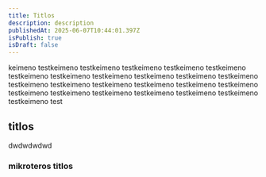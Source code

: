 ```yaml
---
title: Titlos
description: description
publishedAt: 2025-06-07T10:44:01.397Z
isPublish: true
isDraft: false
---
```

k﻿eimeno testk﻿eimeno testk﻿eimeno testk﻿eimeno testk﻿eimeno testk﻿eimeno testk﻿eimeno testk﻿eimeno testk﻿eimeno testk﻿eimeno testk﻿eimeno testk﻿eimeno testk﻿eimeno testk﻿eimeno testk﻿eimeno testk﻿eimeno testk﻿eimeno testk﻿eimeno testk﻿eimeno testk﻿eimeno testk﻿eimeno testk﻿eimeno testk﻿eimeno testk﻿eimeno testk﻿eimeno test



## t﻿itlos



d﻿wdwdwdwd

### m﻿ikroteros titlos